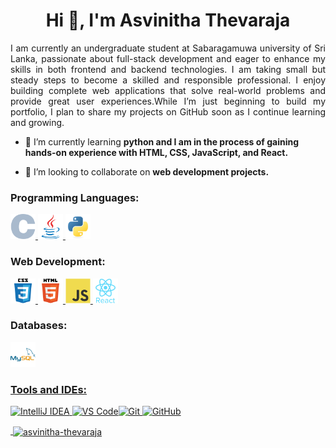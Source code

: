 <h1 align="center">Hi 👋, I'm Asvinitha Thevaraja</h1>
<p align="justify">I am currently an undergraduate student at Sabaragamuwa university of Sri Lanka, passionate about full-stack development and eager to enhance my skills in both frontend and backend technologies. I am taking small but steady steps to become a skilled and responsible professional. I enjoy building complete web applications that solve real-world problems and provide great user experiences.While I’m just beginning to build my portfolio, I plan to share my projects on GitHub soon as I continue learning and growing.</p>

- 🌱 I’m currently learning **python and I am in the process of gaining hands-on experience with HTML, CSS, JavaScript, and React.**

- 👯 I’m looking to collaborate on **web development projects.**

<p align="left">
</p>

<h3 align="left">Programming Languages:</h3>
<p align="left"> <a href="https://www.cprogramming.com/" target="_blank" rel="noreferrer">
  <img src="https://raw.githubusercontent.com/devicons/devicon/master/icons/c/c-original.svg" alt="c" width="40" height="40"/> </a>
  <a href="https://www.java.com" target="_blank" rel="noreferrer"> 
  <img src="https://raw.githubusercontent.com/devicons/devicon/master/icons/java/java-original.svg" alt="java" width="40" height="40"/> </a> </a> <a href="https://www.python.org" target="_blank" rel="noreferrer"> <img src="https://raw.githubusercontent.com/devicons/devicon/master/icons/python/python-original.svg" alt="python" width="40" height="40"/> </a></p>
 <h3 align="left"> Web Development:</h3>
  <p> <a href="https://www.w3schools.com/css/" target="_blank" rel="noreferrer"> <img src="https://raw.githubusercontent.com/devicons/devicon/master/icons/css3/css3-original-wordmark.svg" alt="css3" width="40" height="40"/> </a> <a href="https://www.w3.org/html/" target="_blank" rel="noreferrer"> <img src="https://raw.githubusercontent.com/devicons/devicon/master/icons/html5/html5-original-wordmark.svg" alt="html5" width="40" height="40"/> </a> <a href="https://developer.mozilla.org/en-US/docs/Web/JavaScript" target="_blank" rel="noreferrer"> <img src="https://raw.githubusercontent.com/devicons/devicon/master/icons/javascript/javascript-original.svg" alt="javascript" width="40" height="40"/> </a>  <img src="https://raw.githubusercontent.com/devicons/devicon/master/icons/react/react-original-wordmark.svg" alt="react" width="40" height="40"/> </a> </p>
 <h3 align="left"> Databases:</h3>
 <p><a href="https://www.mysql.com/" target="_blank" rel="noreferrer"> <img src="https://raw.githubusercontent.com/devicons/devicon/master/icons/mysql/mysql-original-wordmark.svg" alt="mysql" width="40" height="40"/></p>
<h3 align="left">Tools and IDEs:</h3>
<p><img src="https://cdn.jsdelivr.net/gh/devicons/devicon/icons/intellij/intellij-original.svg" alt="IntelliJ IDEA" width="40" height="40"/>  
<img src="https://cdn.jsdelivr.net/gh/devicons/devicon/icons/vscode/vscode-original.svg" alt="VS Code" width="40" height="40"/><img src="https://cdn.jsdelivr.net/gh/devicons/devicon/icons/git/git-original.svg" alt="Git" width="40" height="40"/>
  <img src="https://cdn.jsdelivr.net/gh/devicons/devicon/icons/github/github-original.svg" alt="GitHub" width="40" height="40"/>
</p>


<p>&nbsp;<img align="center" src="https://github-readme-stats.vercel.app/api?username=asvinitha-thevaraja&show_icons=true&locale=en" alt="asvinitha-thevaraja" /></p>

